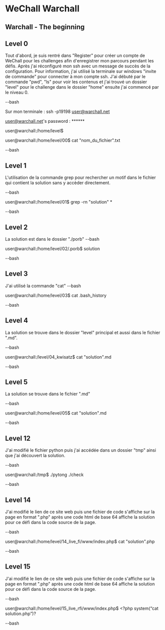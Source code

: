 # WeChall Warchall

## Warchall - The beginning

## Level 0
Tout d'abord,  je suis rentré dans "Register" pour créer un compte de WeChall pour les challenges afin d'enregistrer mon parcours pendant les défis. Après j'ai réconfiguré mon ssh avec un message de succès de la configuration. Pour information, j'ai utilisé la terminale sur windows "invite de commande" pour connecter à mon compte ssh.
J'ai débuté par le commande "pwd", "ls" pour voir les contenus et j'ai trouvé un dossier "level" pour le challenge dans le dossier "home" ensuite j'ai commencé par le niveau 0.

--bash 

Sur mon terminale : ssh -p19198 user@warchall.net

user@warchall.net's password : ******

user@warchall:/home/level$ 

user@warchall:/home/level/00$ cat "nom_du_fichier".txt

--bash

## Level 1
L'utilisation de la commande grep pour rechercher un motif dans le fichier qui contient la solution sans y accèder directement.

--bash

user@warchall:/home/level/01$ grep -rn "solution" *

--bash

## Level 2
La solution est dans le dossier "./porb"
--bash

user@warchall:/home/level/02/.porb$ solution

--bash

## Level 3
J'ai utilisé la commande "cat"
--bash

user@warchall:/home/level/03$ cat .bash_history

--bash

## Level 4
La solution se trouve dans le dossier "level" principal et aussi dans le fichier ".md".

--bash

user@warchall:/level/04_kwisatz$ cat "solution".md 

--bash

## Level 5
La solution se trouve dans le fichier ".md"

--bash

user@warchall:/home/level/05$ cat "solution".md

--bash

## Level 12
J'ai modifié le fichier python puis j'ai accédée dans un dossier "tmp" ainsi que j'ai découvert la solution.

--bash

user@warchall:/tmp$ ./pytong ./check

--bash

## Level 14
J'ai modifié le lien de ce site web puis une fichier de code s'affiche sur la page en format ".php" après une code html de base 64 affiche la solution pour ce défi
dans la code source de la page.

--bash 

user@warchall:/home/level/14_live_fi/www/index.php$ cat "solution".php

--bash

## Level 15
J'ai modifié le lien de ce site web puis une fichier de code s'affiche sur la page en format ".php" après une code html de base 64 affiche la solution pour ce défi
dans la code source de la page.

--bash

user@warchall:/home/level/15_live_rfi/www/index.php$ <?php system(“cat solution.php”)?

--bash
